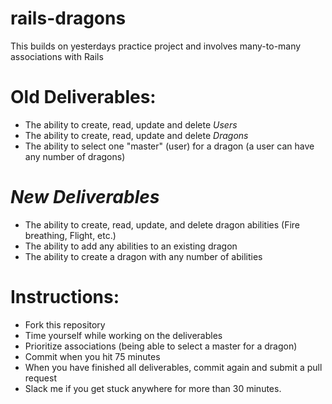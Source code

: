 # rails-dragons

This builds on yesterdays practice project and involves many-to-many associations with Rails

# Old Deliverables:

* The ability to create, read, update and delete *Users*
* The ability to create, read, update and delete *Dragons*
* The ability to select one "master" (user) for a dragon (a user can have any number of dragons)

# *New Deliverables*
* The ability to create, read, update, and delete dragon abilities (Fire breathing, Flight, etc.)
* The ability to add any abilities to an existing dragon
* The ability to create a dragon with any number of abilities

# Instructions:
* Fork this repository
* Time yourself while working on the deliverables
* Prioritize associations (being able to select a master for a dragon)
* Commit when you hit 75 minutes
* When you have finished all deliverables, commit again and submit a pull request
* Slack me if you get stuck anywhere for more than 30 minutes.


